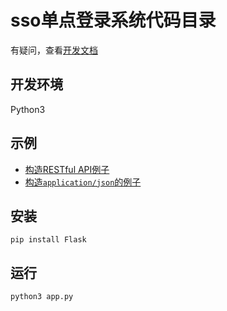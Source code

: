 # sso单点登录系统代码目录

有疑问，查看[开发文档](https://github.com/Svtter/Flask-sso/wiki)

## 开发环境

Python3


## 示例

- [构造RESTful API例子](./example-register.py)
- [构造`application/json`的例子](example-json.py)

## 安装

```
pip install Flask
```

## 运行

```
python3 app.py
```
